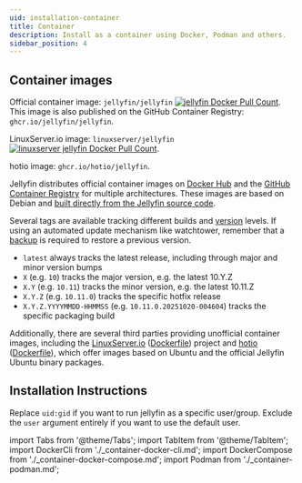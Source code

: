 ```yaml
---
uid: installation-container
title: Container
description: Install as a container using Docker, Podman and others.
sidebar_position: 4
---
```


<!-- markdownlint-disable MD036 no-emphasis-as-heading -->

## Container images

Official container image: `jellyfin/jellyfin` [![jellyfin Docker Pull Count](https://img.shields.io/docker/pulls/jellyfin/jellyfin.svg)](https://hub.docker.com/r/jellyfin/jellyfin).  
This image is also published on the GitHub Container Registry: `ghcr.io/jellyfin/jellyfin`.

LinuxServer.io image: `linuxserver/jellyfin` [![linuxserver jellyfin Docker Pull Count](https://img.shields.io/docker/pulls/linuxserver/jellyfin.svg)](https://hub.docker.com/r/linuxserver/jellyfin).

hotio image: `ghcr.io/hotio/jellyfin`.

Jellyfin distributes official container images on [Docker Hub](https://hub.docker.com/r/jellyfin/jellyfin/) and the [GitHub Container Registry](https://ghcr.io/jellyfin/jellyfin) for multiple architectures.
These images are based on Debian and [built directly from the Jellyfin source code](https://github.com/jellyfin/jellyfin-packaging/blob/master/docker/Dockerfile).

Several tags are available tracking different builds and [version](/docs/general/contributing/release-procedure#versioning) levels. If using an automated update mechanism like watchtower, remember that a [backup](/docs/general/administration/backup-and-restore) is required to restore a previous version.
* `latest` always tracks the latest release, including through major and minor version bumps
* `X` (e.g. `10`) tracks the major version, e.g. the latest 10.Y.Z
* `X.Y` (e.g. `10.11`) tracks the minor version, e.g. the latest 10.11.Z
* `X.Y.Z` (e.g. `10.11.0`) tracks the specific hotfix release
* `X.Y.Z.YYYYMMDD-HHMMSS` (e.g. `10.11.0.20251020-004604`) tracks the specific packaging build

Additionally, there are several third parties providing unofficial container images, including the [LinuxServer.io](https://www.linuxserver.io/) ([Dockerfile](https://github.com/linuxserver/docker-jellyfin/blob/master/Dockerfile)) project and [hotio](https://github.com/hotio) ([Dockerfile](https://github.com/hotio/jellyfin/blob/release/linux-amd64.Dockerfile)), which offer images based on Ubuntu and the official Jellyfin Ubuntu binary packages.

## Installation Instructions

Replace `uid:gid` if you want to run jellyfin as a specific user/group. Exclude the `user` argument entirely if you want to use the default user.

import Tabs from '@theme/Tabs';
import TabItem from '@theme/TabItem';
import DockerCli from './\_container-docker-cli.md';
import DockerCompose from './\_container-docker-compose.md';
import Podman from './\_container-podman.md';

<Tabs queryString="method">
<TabItem value="docker-cli" label="Docker">

<DockerCli />

</TabItem>
<TabItem value="docker-compose" label="Docker Compose" default>

<DockerCompose />

</TabItem>
<TabItem value="podman" label="Podman">

<Podman />

</TabItem>
</Tabs>
